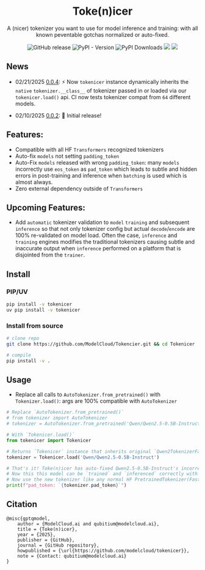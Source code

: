 <h1 align="center">Toke(n)icer</h1>
<p align="center">A (nicer) tokenizer you want to use for model inference and training: with all known peventable gotchas normalized or auto-fixed.</p>
<p align="center">
    <a href="https://github.com/ModelCloud/Tokenicer/releases" style="text-decoration:none;"><img alt="GitHub release" src="https://img.shields.io/github/release/ModelCloud/Tokenicer.svg"></a>
    <a href="https://pypi.org/project/tokenicer/" style="text-decoration:none;"><img alt="PyPI - Version" src="https://img.shields.io/pypi/v/tokenicer"></a>
    <a href="https://pepy.tech/projects/tokenicer" style="text-decoration:none;"><img src="https://static.pepy.tech/badge/tokenicer" alt="PyPI Downloads"></a>
    <a href="https://github.com/ModelCloud/tokenicer/blob/main/LICENSE"><img src="https://img.shields.io/pypi/l/tokenicer"></a>
    <a href="https://huggingface.co/modelcloud/"><img src="https://img.shields.io/badge/🤗%20Hugging%20Face-ModelCloud-%23ff8811.svg"></a>
</p>

## News
* 02/21/2025 [0.0.4](https://github.com/ModelCloud/Tokenicer/releases/tag/v0.0.4): ⚡ Now `tokenicer` instance dynamically inherits the `native` `tokenizer.__class__` of tokenizer passed in or loaded via our `tokenicer.load()` api. CI now tests tokenizer compat from `64` different models.



* 02/10/2025 [0.0.2](https://github.com/ModelCloud/Tokenicer/releases/tag/v0.0.2): 🤗 Initial release!

## Features:

* Compatible with all HF `Transformers` recognized tokenizers
* Auto-fix `models` not setting `padding_token`
* Auto-Fix `models` released with wrong `padding_token`: many `models` incorrectly use `eos_token` as `pad_token` which leads to subtle and hidden errors in post-training and inference when `batching` is used which is almost always.
* Zero external dependency outside of `Transformers`
  
## Upcoming Features:

* Add `automatic` tokenizer validation to `model` `training` and subsequent `inference` so that not only tokenizer config but actual `decode`/`encode` are 100% re-validated on model load. Often the case, `inference` and `training` engines modifies the traditional tokenizers causing subtle and inaccurate output when `inference` performed on a platform that is disjointed from the `trainer`. 

## Install

### PIP/UV 

```bash
pip install -v tokenicer
uv pip install -v tokenicer
```

### Install from source

```bash
# clone repo
git clone https://github.com/ModelCloud/Tokencier.git && cd Tokenicer

# compile
pip install -v . 
```

## Usage

* Replace all calls to `AutoTokenizer.from_pretrained()` with `Tokenizer.load()`: args are 100% compatible with `AutoTokenizer`

```py
# Replace `AutoTokenizer.from_pretrained()`
# from tokenizer import AutoTokenizer
# tokenizer = AutoTokenizer.from_pretrained('Qwen/Qwen2.5-0.5B-Instruct')

# With `Tokenicer.load()`
from tokenicer import Tokenicer

# Returns `Tokenicer` instance that inherits original `Qwen2TokenizerFast` type.
tokenizer = Tokenicer.load('Qwen/Qwen2.5-0.5B-Instruct')

# That's it! Toke(n)icer has auto-fixed Qwen2.5-0.5B-Instruct's incorrect `pad_token`.
# Now this this model can be `trained` and `inferenced` correctly with `batch` and `masks`.
# Now use the new tokenizer like any normal HF PretrainedTokenizer(Fast)
print(f"pad_token: `{tokenizer.pad_token}`")
```

## Citation

```
@misc{gptqmodel,
    author = {ModelCloud.ai and qubitium@modelcloud.ai},
    title = {Toke(n)icer},
    year = {2025},
    publisher = {GitHub},
    journal = {GitHub repository},
    howpublished = {\url{https://github.com/modelcloud/tokenicer}},
    note = {Contact: qubitium@modelcloud.ai}
}
